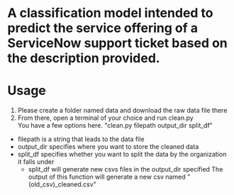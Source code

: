 # A classification model intended to predict the service offering of a ServiceNow support ticket based on the description provided.

# Usage
1. Please create a folder named data and download the raw data file there
2. From there, open a terminal of your choice and run clean.py <br>
You have a few options here. "clean.py filepath output_dir split_df"
- filepath is a string that leads to the data file
- output_dir specifies where you want to store the cleaned data
- split_df specifies whether you want to split the data by the organization it falls under
    - split_df will generate new csvs files in the output_dir specified
The output of this function will generate a new csv named "(old_csv)_cleaned.csv"
